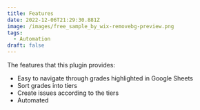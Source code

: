 ```yaml
---
title: Features
date: 2022-12-06T21:29:30.881Z
image: /images/free_sample_by_wix-removebg-preview.png
tags:
  - Automation
draft: false
---
```

T﻿he features that this plugin provides:

* E﻿asy to navigate through grades highlighted in Google Sheets
* S﻿ort grades into tiers
* C﻿reate issues according to the tiers
* A﻿utomated